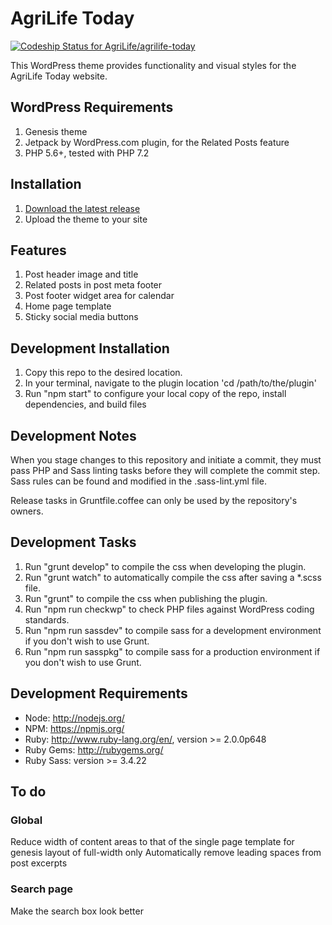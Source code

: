 # AgriLife Today
[![Codeship Status for AgriLife/agrilife-today](https://app.codeship.com/projects/e79b2410-2ee2-0137-03f5-66eddf10bdad/status?branch=master)](https://app.codeship.com/projects/331732)

This WordPress theme provides functionality and visual styles for the AgriLife Today website.

## WordPress Requirements

1. Genesis theme
2. Jetpack by WordPress.com plugin, for the Related Posts feature
3. PHP 5.6+, tested with PHP 7.2

## Installation

1. [Download the latest release](https://github.com/agrilife/agrilife-today/releases/latest)
2. Upload the theme to your site

## Features
1. Post header image and title
2. Related posts in post meta footer
3. Post footer widget area for calendar
4. Home page template
5. Sticky social media buttons

## Development Installation

1. Copy this repo to the desired location.
2. In your terminal, navigate to the plugin location 'cd /path/to/the/plugin'
3. Run "npm start" to configure your local copy of the repo, install dependencies, and build files

## Development Notes

When you stage changes to this repository and initiate a commit, they must pass PHP and Sass linting tasks before they will complete the commit step. Sass rules can be found and modified in the .sass-lint.yml file.

Release tasks in Gruntfile.coffee can only be used by the repository's owners.

## Development Tasks

1. Run "grunt develop" to compile the css when developing the plugin.
2. Run "grunt watch" to automatically compile the css after saving a *.scss file.
3. Run "grunt" to compile the css when publishing the plugin.
4. Run "npm run checkwp" to check PHP files against WordPress coding standards.
5. Run "npm run sassdev" to compile sass for a development environment if you don't wish to use Grunt.
6. Run "npm run sasspkg" to compile sass for a production environment if you don't wish to use Grunt.

## Development Requirements

* Node: http://nodejs.org/
* NPM: https://npmjs.org/
* Ruby: http://www.ruby-lang.org/en/, version >= 2.0.0p648
* Ruby Gems: http://rubygems.org/
* Ruby Sass: version >= 3.4.22

## To do
### Global
Reduce width of content areas to that of the single page template for genesis layout of full-width only
Automatically remove leading spaces from post excerpts

### Search page
Make the search box look better

